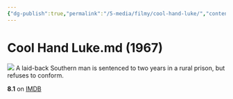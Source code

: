```yaml
---
{"dg-publish":true,"permalink":"/5-media/filmy/cool-hand-luke/","contentClasses":"movie","tags":["to-watch","фильм","#Crime","#Drama"]}
---
```


# Cool Hand Luke.md (1967)
![](https://m.media-amazon.com/images/M/MV5BNjcwNTQ3Y2EtMjdmZi00ODBhLWFhNzQtOTc3MWU5NTZlMDViXkEyXkFqcGdeQXVyMjUzOTY1NTc@._V1_SX300.jpg)
A laid-back Southern man is sentenced to two years in a rural prison, but refuses to conform.

**8.1** on [IMDB](https://www.imdb.com/title/tt0061512)

